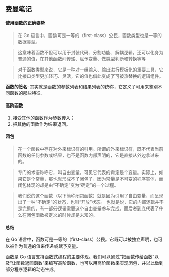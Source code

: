 ## 费曼笔记 ##
#### 使用函数的正确姿势

> 在 Go 语言中，函数可是一等的（first-class）公民，函数类型也是一等的数据类型。

> 这意味着函数不但可以用于封装代码、分割功能、解耦逻辑，还可以化身为普通的值，在其他函数间传递、赋予变量、做类型判断和转换等等

> 对于函数类型来说，它是一种对一组输入、输出进行模板化的重要工具，它比接口类型更加轻巧、灵活，它的值也借此变成了可被热替换的逻辑组件。

**函数的签名**: 其实就是函数的参数列表和结果列表的统称，它定义了可用来鉴别不同函数的那些特征.


#### 高阶函数
1. 接受其他的函数作为参数传入；
2. 把其他的函数作为结果返回。


#### 闭包
> 在一个函数中存在对外来标识符的引用。所谓的外来标识符，既不代表当前函数的任何参数或结果，也不是函数内部声明的，它是直接从外边拿过来的。

> 专门的术语称呼它，叫自由变量，可见它代表的肯定是个变量。实际上，如果它是个常量，那也就形成不了闭包了，因为常量是不可变的程序实体，而闭包体现的却是由“不确定”变为“确定”的一个过程。

> 我们说的这个函数（以下简称闭包函数）就是因为引用了自由变量，而呈现出了一种“不确定”的状态，也叫“开放”状态。
也就是说，它的内部逻辑并不是完整的，有一部分逻辑需要这个自由变量参与完成，而后者到底代表了什么在闭包函数被定义的时候却是未知的。


#### 总结

在 Go 语言中，函数可是一等的（first-class）公民。它既可以被独立声明，也可以被作为普通的值来传递或赋予变量。

函数是 Go 语言支持函数式编程的主要体现。我们可以通过“把函数传给函数”以及“让函数返回函数”来编写高阶函数，也可以用高阶函数来实现闭包，并以此做到部分程序逻辑的动态生成。


